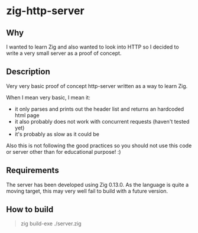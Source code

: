 # zig-http-server

## Why
I wanted to learn Zig and also wanted to look into HTTP so I decided to write
a very small server as a proof of concept.

## Description
Very very basic proof of concept http-server written as a way to learn Zig.

When I mean very basic, I mean it:

- it only parses and prints out the header list and returns an hardcoded html page
- it also probably does not work with concurrent requests (haven't tested yet)
- it's probably as slow as it could be

Also this is not following the good practices so you should not
use this code or server other than for educational purpose! :)

## Requirements
The server has been developed using Zig 0.13.0. As the language is quite
a moving target, this may very well fail to build with a future version.

## How to build

> zig build-exe ./server.zig

